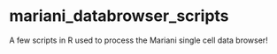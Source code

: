 # mariani_databrowser_scripts
A few scripts in R used to process the Mariani single cell data browser!
